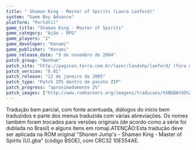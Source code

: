 ```yaml
---
title: " Shaman King - Master of Spirits (Laura Lanford)"
system: "Game Boy Advance"
platform: "Portátil"
game_title: "Shaman King - Master of Spirits"
game_category: "Ação - RPG"
game_players: "1"
game_developer: "Konami"
game_publisher: "Konami"
game_release_date: "9 de novembro de 2004"
patch_group: "Nenhum"
patch_site: "http://paginas.terra.com.br/lazer/landxhp/lanford/ (fora do ar)"
patch_version: "0.01"
patch_release: "12 de janeiro de 2005"
patch_type: "Patch IPS dentro de pacote ZIP"
patch_progress: "aproximadamente 2%"
patch_images: ["http://www.romhackers.org/imagens/traducoes/%5BGBA%5D%20Shaman%20King%20-%20Master%20of%20Spirits%20-%20Laura%20Lanford%20-%201.png","http://www.romhackers.org/imagens/traducoes/%5BGBA%5D%20Shaman%20King%20-%20Master%20of%20Spirits%20-%20Laura%20Lanford%20-%202.png","http://www.romhackers.org/imagens/traducoes/%5BGBA%5D%20Shaman%20King%20-%20Master%20of%20Spirits%20-%20Laura%20Lanford%20-%203.png"]
---
```

Tradução bem parcial, com fonte acentuada, diálogos do início bem traduzidos e parte dos menus traduzida com várias abreviações. Os nomes também foram trocados para versões originais (de acordo como a série foi dublada no Brasil) e alguns itens em romaji.ATENÇÃO:Esta tradução deve ser aplicada na ROM original "Shonen Jump's - Shaman King - Master of Spirits (U).gba" (código BSOE), com CRC32 10E554AE.